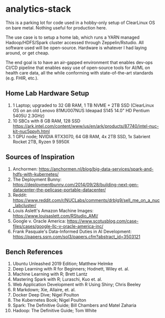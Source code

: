 # analytics-stack
This is a parking lot for code used in a hobby-only setup of ClearLinux OS on bare metal. Nothing useful for production here.

The use case is to setup a home lab, which runs a YARN managed Hadoop/HDFS/Spark cluster accessed through Zeppelin/Rstudio. All software used will be open-source. Hardware is whatever I had laying around, or get cheap.

The end goal is to have an air-gapped environment that enables dev-ops CI/CD pipeline that enables easy use of open-source tools for AI/ML on health care data, all the while conforming with state-of-the-art standards (e.g. FHIR, etc.).

## Home Lab Hardware Setup
1. 1 Laptop; upgraded to 32 GB RAM, 1 TB NVME + 2TB SSD (ClearLinux OS on an old Lenovo 81MU007NUS Ideapad S145 14.0" HD Pentium 5405U 2.3GHz)
2. 10 SBCs with 8 GB RAM, 128 SSD https://ark.intel.com/content/www/us/en/ark/products/87740/intel-nuc-kit-nuc5ppyh.html
3. 1 GPU node; NVIDIA RTX3070, 64 GB RAM, 4x 2TB SSD, 1x Sabrient Rocket 2TB, Ryzen 9 5950X

## Sources of Inspiration
1. Anchormen: https://anchormen.nl/blog/big-data-services/spark-and-hdfs-with-kubernetes/
2. The Deployment Bunny: https://deploymentbunny.com/2014/09/28/building-next-gen-datacenter-the-pelicase-portable-datacenter/
3. Reddit: https://www.reddit.com/r/NUCLabs/comments/drblg9/sell_me_on_a_nuc_labcluster/
4. Louis Aslett's Amazon Machine Images: https://www.louisaslett.com/RStudio_AMI/
5. Google v. Oracle America: https://www.scotusblog.com/case-files/cases/google-llc-v-oracle-america-inc/
6. Frank Pasquale's Data-Informed Duties in AI Development: https://papers.ssrn.com/sol3/papers.cfm?abstract_id=3503121

## Bench References
1. Ubuntu Unleashed 2019 Edition; Matthew Helmke
2. Deep Learning with R for Beginners; Hodnett, Wiley et. al.
3. Machine Learning with R; Brett Lantz
4. Mastering Spark with R; Luraschi, Kuo et. al.
5. Web Application Development with R Using Shiny; Chris Beeley
6. R Markdown; Xie, Allaire, et. al.
7. Docker Deep Dive; Nigel Poulton
8. The Kubernetes Book; Nigel Poulton
9. Spark: The Definitive Guide; Bill Chambers and Matel Zaharia
10. Hadoop: The Definitive Guide; Tom White
